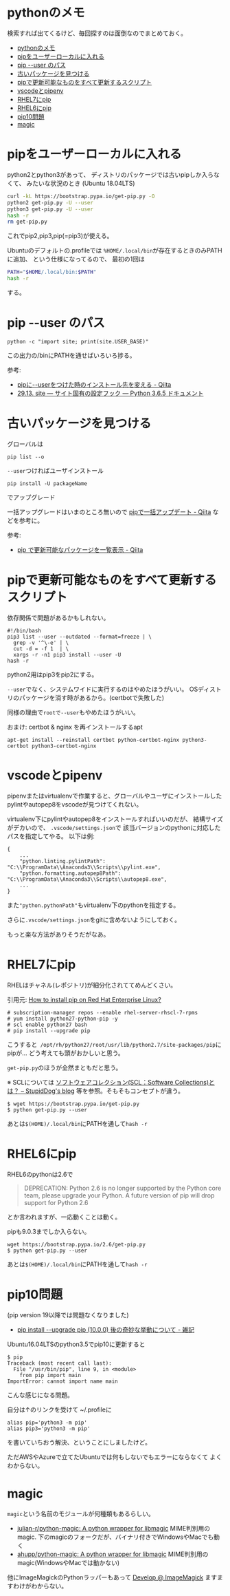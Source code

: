 # pythonのメモ

検索すれば出てくるけど、毎回探すのは面倒なのでまとめておく。

- [pythonのメモ](#pythonのメモ)
- [pipをユーザーローカルに入れる](#pipをユーザーローカルに入れる)
- [pip --user のパス](#pip---user-のパス)
- [古いパッケージを見つける](#古いパッケージを見つける)
- [pipで更新可能なものをすべて更新するスクリプト](#pipで更新可能なものをすべて更新するスクリプト)
- [vscodeとpipenv](#vscodeとpipenv)
- [RHEL7にpip](#rhel7にpip)
- [RHEL6にpip](#rhel6にpip)
- [pip10問題](#pip10問題)
- [magic](#magic)


# pipをユーザーローカルに入れる

python2とpython3があって、
ディストリのパッケージでは古いpipしか入らなくて、
みたいな状況のとき
(Ubuntu 18.04LTS)

``` bash
curl -kL https://bootstrap.pypa.io/get-pip.py -O
python2 get-pip.py -U --user
python3 get-pip.py -U --user
hash -r
rm get-pip.py
```

これでpip2,pip3,pip(=pip3)が使える。

Ubuntuのデフォルトの.profileでは
`%HOME/.local/bin`が存在するときのみPATHに追加、
という仕様になってるので、
最初の1回は

``` bash
PATH="$HOME/.local/bin:$PATH"
hash -r
```
する。


# pip --user のパス

```
python -c "import site; print(site.USER_BASE)"
```
この出力の/binにPATHを通せばいろいろ捗る。

参考:
- [pipに--userをつけた時のインストール先を変える - Qiita](https://qiita.com/ronin_gw/items/cdf8112b61649ca455f5)
- [29.13. site — サイト固有の設定フック — Python 3.6.5 ドキュメント](https://docs.python.jp/3/library/site.html)


# 古いパッケージを見つける

グローバルは
```
pip list --o
```
`--user`つければユーザインストール


```
pip install -U packageName
```
でアップグレード

一括アップグレードはいまのところ無いので
[pipで一括アップデート - Qiita](https://qiita.com/manji-0/items/d3d824d77c18c2f28569)
などを参考に。

参考:
- [pip で更新可能なパッケージを一覧表示 - Qiita](https://qiita.com/Klein/items/a3110d20532ba9f9057b)

# pipで更新可能なものをすべて更新するスクリプト

依存関係で問題があるかもしれない。
```
#!/bin/bash
pip3 list --user --outdated --format=freeze | \
  grep -v '^\-e' | \
  cut -d = -f 1  | \
  xargs -r -n1 pip3 install --user -U
hash -r
```

python2用はpip3をpip2にする。

`--user`でなく、システムワイドに実行するのはやめたほうがいい。
OSディストリのパッケージを消す時があるから。(certbotで失敗した)

同様の理由で`rootで--user`もやめたほうがいい。


おまけ: certbot & nginx を再インストールするapt
```
apt-get install --reinstall certbot python-certbot-nginx python3-certbot python3-certbot-nginx
```


# vscodeとpipenv

pipenvまたはvirtualenvで作業すると、グローバルやユーザにインストールした
pylintやautopep8をvscodeが見つけてくれない。

virtualenv下にpylintやautopep8をインストールすればいいのだが、
結構サイズがデカいので、
`.vscode/settings.json`で
該当バージョンのpythonに対応したパスを指定してやる。
以下は例:
```
{
    ...
    "python.linting.pylintPath": "C:\\ProgramData\\Anaconda3\\Scripts\\pylint.exe",
    "python.formatting.autopep8Path": "C:\\ProgramData\\Anaconda3\\Scripts\\autopep8.exe",
    ...
}
```

また`"python.pythonPath"`もvirtualenv下のpythonを指定する。

さらに`.vscode/settings.json`をgitに含めないようにしておく。

もっと楽な方法がありそうだがなあ。


# RHEL7にpip

RHELはチャネル(レポジトリ)が細分化されててめんどくさい。

引用元: [How to install pip on Red Hat Enterprise Linux?](https://access.redhat.com/solutions/1519803)

```
# subscription-manager repos --enable rhel-server-rhscl-7-rpms
# yum install python27-python-pip -y
# scl enable python27 bash
# pip install --upgrade pip
```
こうすると` /opt/rh/python27/root/usr/lib/python2.7/site-packages/pip`にpipが...
どう考えても頭がおかしいと思う。

`get-pip.py`のほうが全然まともだと思う。


※ SCLについては
[ソフトウェアコレクション(SCL：Software Collections)とは？ – StupidDog's blog](http://stupiddog.jp/note/archives/1074)
等を参照。そもそもコンセプトが違う。




```
$ wget https://bootstrap.pypa.io/get-pip.py
$ python get-pip.py --user
```
あとは`$(HOME)/.local/bin`にPATHを通して`hash -r`


# RHEL6にpip

RHEL6のpythonは2.6で

> DEPRECATION: Python 2.6 is no longer supported by the Python core team, please upgrade your Python. A future version of pip will drop support for Python 2.6

とか言われますが、一応動くことは動く。

pipも9.0.3までしか入らない。

```
wget https://bootstrap.pypa.io/2.6/get-pip.py
$ python get-pip.py --user
```
あとは`$(HOME)/.local/bin`にPATHを通して`hash -r`



# pip10問題

(pip version 19以降では問題なくなりました)

* [pip install --upgrade pip (10.0.0) 後の奇妙な挙動について - 雑記](http://icchy.hatenablog.jp/entry/2018/04/17/064443)

Ubuntu16.04LTSのpython3.5でpip10に更新すると
```
$ pip
Traceback (most recent call last):
  File "/usr/bin/pip", line 9, in <module>
    from pip import main
ImportError: cannot import name main
```
こんな感じになる問題。

自分は↑のリンクを受けて
~/.profileに
```
alias pip='python3 -m pip'
alias pip3='python3 -m pip'
```
を書いていちおう解決、ということにしましたけど。

ただAWSやAzureで立てたUbuntuでは何もしないでもエラーにならなくて
よくわからない。


# magic

`magic`という名前のモジュールが何種類もあるらしい。

* [julian-r/python-magic: A python wrapper for libmagic](https://github.com/julian-r/python-magic) MIME判別用のmagic. 下のmagicのフォークだが、バイナリ付きでWindowsやMacでも動く
* [ahupp/python-magic: A python wrapper for libmagic](https://github.com/ahupp/python-magic) MIME判別用のmagic(WindowsやMacでは動かない)

他にImageMagickのPythonラッパーもあって
[Develop @ ImageMagick](http://www.imagemagick.org/script/develop.php#python)
ますますわけがわからない。


